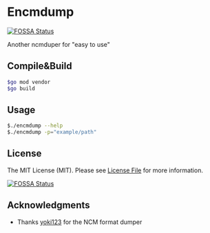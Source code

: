 # Encmdump
[![FOSSA Status](https://app.fossa.com/api/projects/git%2Bgithub.com%2Fhidehalo%2Fencmdump.svg?type=shield)](https://app.fossa.com/projects/git%2Bgithub.com%2Fhidehalo%2Fencmdump?ref=badge_shield)


Another ncmduper for "easy to use"

## Compile&Build

``` bash
$go mod vendor
$go build
```

## Usage

``` bash
$./encmdump --help
$./encmdump -p="example/path"
```

## License

The MIT License (MIT). Please see [License File](LICENSE.md) for more information.


[![FOSSA Status](https://app.fossa.com/api/projects/git%2Bgithub.com%2Fhidehalo%2Fencmdump.svg?type=large)](https://app.fossa.com/projects/git%2Bgithub.com%2Fhidehalo%2Fencmdump?ref=badge_large)

## Acknowledgments

- Thanks [yoki123](https://github.com/yoki123/ncmdump) for the NCM format dumper